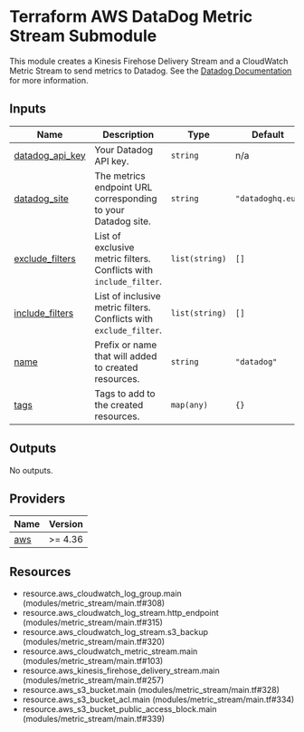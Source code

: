 <!-- BEGIN_TF_DOCS -->
# Terraform AWS DataDog Metric Stream Submodule

This module creates a Kinesis Firehose Delivery Stream and a CloudWatch Metric Stream to send metrics to Datadog.
See the [Datadog Documentation](https://docs.datadoghq.com/integrations/guide/aws-cloudwatch-metric-streams-with-kinesis-data-firehose)
for more information.

## Inputs

| Name | Description | Type | Default | Required |
|------|-------------|------|---------|:--------:|
| <a name="input_datadog_api_key"></a> [datadog\_api\_key](#input\_datadog\_api\_key) | Your Datadog API key. | `string` | n/a | yes |
| <a name="input_datadog_site"></a> [datadog\_site](#input\_datadog\_site) | The metrics endpoint URL corresponding to your Datadog site. | `string` | `"datadoghq.eu"` | no |
| <a name="input_exclude_filters"></a> [exclude\_filters](#input\_exclude\_filters) | List of exclusive metric filters. Conflicts with `include_filter`. | `list(string)` | `[]` | no |
| <a name="input_include_filters"></a> [include\_filters](#input\_include\_filters) | List of inclusive metric filters. Conflicts with `exclude_filter`. | `list(string)` | `[]` | no |
| <a name="input_name"></a> [name](#input\_name) | Prefix or name that will added to created resources. | `string` | `"datadog"` | no |
| <a name="input_tags"></a> [tags](#input\_tags) | Tags to add to the created resources. | `map(any)` | `{}` | no |

## Outputs

No outputs.

## Providers

| Name | Version |
|------|---------|
| <a name="provider_aws"></a> [aws](#provider\_aws) | >= 4.36 |

## Resources

- resource.aws_cloudwatch_log_group.main (modules/metric_stream/main.tf#308)
- resource.aws_cloudwatch_log_stream.http_endpoint (modules/metric_stream/main.tf#315)
- resource.aws_cloudwatch_log_stream.s3_backup (modules/metric_stream/main.tf#320)
- resource.aws_cloudwatch_metric_stream.main (modules/metric_stream/main.tf#103)
- resource.aws_kinesis_firehose_delivery_stream.main (modules/metric_stream/main.tf#257)
- resource.aws_s3_bucket.main (modules/metric_stream/main.tf#328)
- resource.aws_s3_bucket_acl.main (modules/metric_stream/main.tf#334)
- resource.aws_s3_bucket_public_access_block.main (modules/metric_stream/main.tf#339)
<!-- END_TF_DOCS -->
